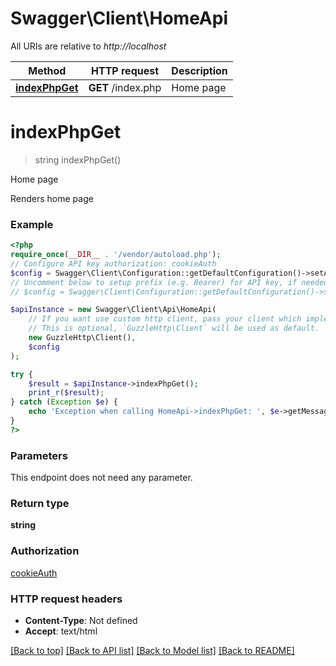 # Swagger\Client\HomeApi

All URIs are relative to *http://localhost*

Method | HTTP request | Description
------------- | ------------- | -------------
[**indexPhpGet**](HomeApi.md#indexphpget) | **GET** /index.php | Home page

# **indexPhpGet**
> string indexPhpGet()

Home page

Renders home page

### Example
```php
<?php
require_once(__DIR__ . '/vendor/autoload.php');
// Configure API key authorization: cookieAuth
$config = Swagger\Client\Configuration::getDefaultConfiguration()->setApiKey('user_id', 'YOUR_API_KEY');
// Uncomment below to setup prefix (e.g. Bearer) for API key, if needed
// $config = Swagger\Client\Configuration::getDefaultConfiguration()->setApiKeyPrefix('user_id', 'Bearer');

$apiInstance = new Swagger\Client\Api\HomeApi(
    // If you want use custom http client, pass your client which implements `GuzzleHttp\ClientInterface`.
    // This is optional, `GuzzleHttp\Client` will be used as default.
    new GuzzleHttp\Client(),
    $config
);

try {
    $result = $apiInstance->indexPhpGet();
    print_r($result);
} catch (Exception $e) {
    echo 'Exception when calling HomeApi->indexPhpGet: ', $e->getMessage(), PHP_EOL;
}
?>
```

### Parameters
This endpoint does not need any parameter.

### Return type

**string**

### Authorization

[cookieAuth](../../README.md#cookieAuth)

### HTTP request headers

 - **Content-Type**: Not defined
 - **Accept**: text/html

[[Back to top]](#) [[Back to API list]](../../README.md#documentation-for-api-endpoints) [[Back to Model list]](../../README.md#documentation-for-models) [[Back to README]](../../README.md)


